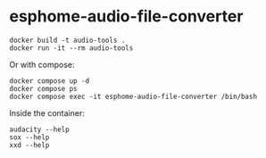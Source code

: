 # esphome-audio-file-converter

```
docker build -t audio-tools .
docker run -it --rm audio-tools
```

Or with compose:

```
docker compose up -d
docker compose ps
docker compose exec -it esphome-audio-file-converter /bin/bash
```

Inside the container:

```
audacity --help
sox --help
xxd --help
```
